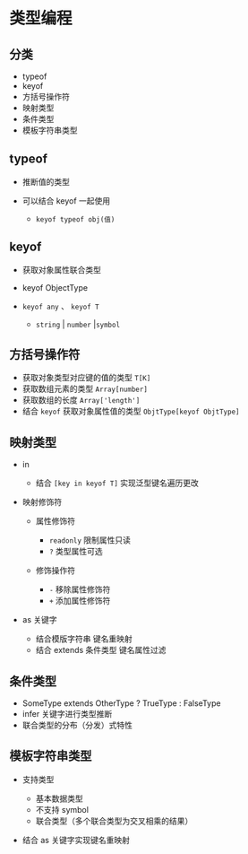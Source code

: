 # 类型编程

## 分类

+ typeof
+ keyof
+ 方括号操作符
+ 映射类型
+ 条件类型
+ 模板字符串类型

## typeof

+ 推断值的类型
+ 可以结合 keyof 一起使用

  + `keyof typeof obj(值)`

## keyof

+ 获取对象属性联合类型
+ keyof ObjectType
+ `keyof any` 、 `keyof T`

  + `string` | `number` |`symbol`

## 方括号操作符

+ 获取对象类型对应键的值的类型 `T[K]`
+ 获取数组元素的类型 `Array[number]`
+ 获取数组的长度 `Array['length']`
+ 结合 `keyof` 获取对象属性值的类型 `ObjtType[keyof ObjtType]`

## 映射类型

+ in

  + 结合 `[key in keyof T]` 实现泛型键名遍历更改

+ 映射修饰符

  + 属性修饰符

    + `readonly` 限制属性只读
    + `?` 类型属性可选

  + 修饰操作符

    + `-` 移除属性修饰符
    + `+` 添加属性修饰符

+ as 关键字

  + 结合模版字符串 键名重映射
  + 结合 extends 条件类型 键名属性过滤

## 条件类型

  + SomeType extends OtherType ? TrueType : FalseType
  + infer 关键字进行类型推断
  + 联合类型的分布（分发）式特性

## 模板字符串类型

+ 支持类型

  + 基本数据类型
  + 不支持 symbol
  + 联合类型（多个联合类型为交叉相乘的结果）

+ 结合 as 关键字实现键名重映射



